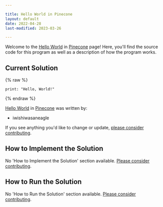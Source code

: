 ```yaml
---

title: Hello World in Pinecone
layout: default
date: 2022-04-28
last-modified: 2023-03-26

---
```


Welcome to the [Hello World](https://sampleprograms.io/projects/hello-world) in [Pinecone](https://sampleprograms.io/languages/pinecone) page! Here, you'll find the source code for this program as well as a description of how the program works.

## Current Solution

{% raw %}

```pinecone
print: "Hello, World!"
```

{% endraw %}

[Hello World](https://sampleprograms.io/projects/hello-world) in [Pinecone](https://sampleprograms.io/languages/pinecone) was written by:

- iwishiwasaneagle

If you see anything you'd like to change or update, [please consider contributing](https://github.com/TheRenegadeCoder/sample-programs).

## How to Implement the Solution

No 'How to Implement the Solution' section available. [Please consider contributing](https://github.com/TheRenegadeCoder/sample-programs-website).

## How to Run the Solution

No 'How to Run the Solution' section available. [Please consider contributing](https://github.com/TheRenegadeCoder/sample-programs-website).